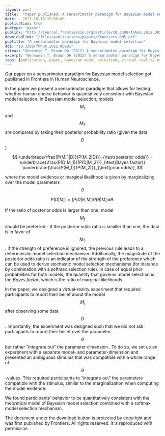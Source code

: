 ```yaml
---
layout: post
title:  "Paper published: A sensorimotor paradigm for Bayesian model selection"
date:   2012-10-19 15:00:00
publication: true
pubtype: "paper"
publink: "http://journal.frontiersin.org/article/10.3389/fnhum.2012.00291/"
downloadlink: "/files/publications/papers/Frontiers_BMS.pdf"
pubtitle: "A sensorimotor paradigm for Bayesian model selection"
doi: "10.3389/fnhum.2012.00291"
citeas: "Genewein T, Braun DA (2012) A sensorimotor paradigm for Bayesian model selection. Frontiers in Human Neuroscience 6:291. doi: 10.3389/fnhum.2012.00291"
excerpt: "Genewein T, Braun DA (2012) A sensorimotor paradigm for Bayesian model selection."
tags: [publication, paper, Bayesian model selection, virtual reality experiment]
---
```

Our paper on a sensorimotor paradigm for Bayesian model selection got published in Frontiers in Human Neuroscience.

In the paper we present a sensorimotor paradigm that allows for testing whether human choice behavior is quantiatively consistent with Bayesian model selection. In Bayesian model selection, models $$M_1$$ and $$M_2$$ are compared by taking their posterior probability ratio (given the data $$D$$)

$$
\underbrace{\frac{P(M_1|D)}{P(M_2|D)}}_{\text{posterior odds}} = \underbrace{\frac{P(D|M_1)}{P(D|M_2)}}_{\text{Bayes factor}} \underbrace{\frac{P(M_1)}{P(M_2)}}_{\text{prior odds}},
$$

where the model evidence or marginal likelihood is given by marginalizing over the model parameters $$\theta$$

$$
P(D|M_i)=\int P(D|\theta,M_i)P(\theta|M_i) d\theta.
$$

If the ratio of posterior odds is larger than one, model $$M_1$$ should be preferred - if the posterior odds ratio is smaller than one, the data is in favor of $$M_2$$.  If the strength of preference is ignored, the previous rule leads to a deterministic model selection mechanism. Additionally, the magnitude of the posterior odds ratio is an indicator of the strength of the preference which can be used to derive stochastic model selection mechanisms (for instance by combination with a softmax selection rule). In case of equal prior probabilities for both models, the quantity that governs model selection is the *Bayes factor*, which is the ratio of marginal likelihoods.

In the paper, we designed a virtual-reality experiment that required participants to report their belief about the model $$M_i$$ after observing some data $$D$$. Importantly, the experiment was designed such that we did not ask participants to report their belief over the parameter $$\theta$$ but rather "integrate out" the parameter dimension . To do so, we set up an experiment with a separate model- and parameter-dimension and presented an ambiguous stimulus that was compatible with a whole range of $$\theta$$-values. This required participants to "integrate out" the parameters compatible with the stimulus, similar to the marginalization when computing the model evidence.

We found participants' behavior to be quantitatively consistent with the theoretical model of Bayesian model selection combined with a softmax model selection mechanism.

The document under the download button is protected by copyright and was first published by Frontiers. All rights reserved. It is reproduced with permission.

